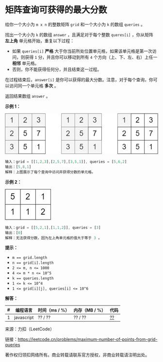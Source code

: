 # 矩阵查询可获得的最大分数

给你一个大小为 `m x n` 的整数矩阵 `grid` 和一个大小为 `k` 的数组 `queries` 。

找出一个大小为 `k` 的数组 `answer` ，且满足对于每个整数 `queres[i]` ，你从矩阵 **左上角** 单元格开始，重复以下过程：

- 如果 `queries[i]` **严格** 大于你当前所处位置单元格，如果该单元格是第一次访问，则获得 `1` 分，并且你可以移动到所有 `4` 个方向（上、下、左、右）上任一 **相邻** 单元格。
- 否则，你不能获得任何分，并且结束这一过程。

在过程结束后，`answer[i]` 是你可以获得的最大分数。注意，对于每个查询，你可以访问同一个单元格 **多次** 。

返回结果数组 `answer` 。

**示例 1：**

![示例1](./eg1.png)

``` javascript
输入：grid = [[1,2,3],[2,5,7],[3,5,1]], queries = [5,6,2]
输出：[5,8,1]
解释：上图展示了每个查询中访问并获得分数的单元格。
```

**示例 2：**

![示例2](./eg2.png)

``` javascript
输入：grid = [[5,2,1],[1,1,2]], queries = [3]
输出：[0]
解释：无法获得分数，因为左上角单元格的值大于等于 3 。
```

**提示：**

- `m == grid.length`
- `n == grid[i].length`
- `2 <= m, n <= 1000`
- `4 <= m * n <= 10^5`
- `k == queries.length`
- `1 <= k <= 10^4`
- `1 <= grid[i][j], queries[i] <= 10^6`

**解答：**

**#**|**编程语言**|**时间（ms / %）**|**内存（MB / %）**|**代码**
--|--|--|--|--
1|javascript|?? / ??|?? / ??|[??](./javascript/ac_v1.js)

来源：力扣（LeetCode）

链接：https://leetcode.cn/problems/maximum-number-of-points-from-grid-queries

著作权归领扣网络所有。商业转载请联系官方授权，非商业转载请注明出处。
